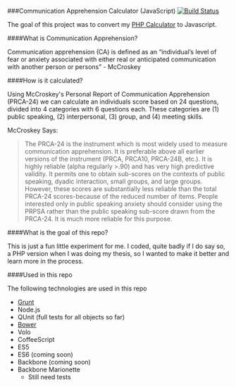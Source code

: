 ###Communication Apprehension Calculator (JavaScript) [![Build Status](https://travis-ci.org/vernak2539/js-com-app-calulator.png?branch=master)](https://travis-ci.org/vernak2539/js-com-app-calulator)

The goal of this project was to convert my [PHP Calculator](https://github.com/vernak2539/PHP-Communication-Apprehension-Calculator) to Javascript.

####What is Communication Apprehension?

Communication apprehension (CA) is defined as an “individual’s level of fear or anxiety associated with either real or anticipated communication with another person or persons” - McCroskey


####How is it calculated?

Using McCroskey's Personal Report of Communication Apprehension (PRCA-24) we can calculate an individuals score based on 24 questions, divided into 4 categories with 6 questions each. These categories are (1) public speaking, (2) interpersonal, (3) group, and (4) meeting skills.

McCroskey Says: 

> The PRCA-24 is the instrument which is most widely used to measure communication apprehension. It is preferable above all earlier versions of the instrument (PRCA, PRCA10, PRCA-24B, etc.). It is highly reliable (alpha regularly >.90) and has very high predictive validity. It permits one to obtain sub-scores on the contexts of public speaking, dyadic interaction, small groups, and large groups. However, these scores are substantially less reliable than the total PRCA-24 scores-because of the reduced number of items. People interested only in public speaking anxiety should consider using the PRPSA rather than the public speaking sub-score drawn from the PRCA-24. It is much more reliable for this purpose.

####What is the goal of this repo?

This is just a fun little experiment for me. I coded, quite badly if I do say so, a PHP version when I was doing my thesis, so I wanted to make it better and learn more in the process.

####Used in this repo

The following technologies are used in this repo

* [Grunt](http://gruntjs.com)
* Node.js
* QUnit (full tests for all objects so far)
* [Bower](http://bower.io/) 
* Volo
* CoffeeScript
* ES5
* ES6 (coming soon)
* Backbone (coming soon)
* Backbone Marionette
    * Still need tests 

 
